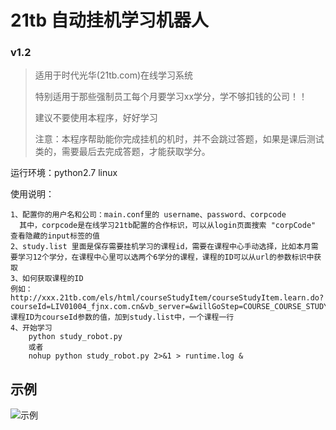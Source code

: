 # 21tb 自动挂机学习机器人 
### v1.2

> 适用于时代光华(21tb.com)在线学习系统
> 
> 特别适用于那些强制员工每个月要学习xx学分，学不够扣钱的公司！！
> 
> 建议不要使用本程序，好好学习
> 
> 注意：本程序帮助能你完成挂机的机时，并不会跳过答题，如果是课后测试类的，需要最后去完成答题，才能获取学分。
> 
运行环境：python2.7  linux

使用说明：
	
	1、配置你的用户名和公司：main.conf里的 username、password、corpcode
	  其中，corpcode是在线学习21tb配置的合作标识，可以从login页面搜索 "corpCode" 查看隐藏的input标签的值
	2、study.list 里面是保存需要挂机学习的课程id，需要在课程中心手动选择，比如本月需要学习12个学分，在课程中心里可以选两个6学分的课程，课程的ID可以从url的参数标识中获取
	3、如何获取课程的ID
	例如：http://xxx.21tb.com/els/html/courseStudyItem/courseStudyItem.learn.do?courseId=LIV01004_fjnx.com.cn&vb_server=&willGoStep=COURSE_COURSE_STUDY
	课程ID为courseId参数的值，加到study.list中，一个课程一行
	4、开始学习
		python study_robot.py
		或者
		nohup python study_robot.py 2>&1 > runtime.log &
		
## 示例
	
![示例](https://raw.githubusercontent.com/iloghyr/21tb_robot/master/demo.png)
